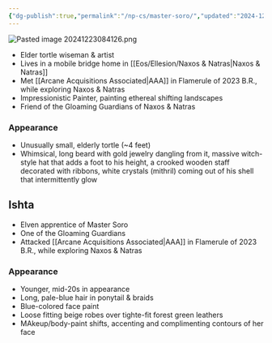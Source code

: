 ```yaml
---
{"dg-publish":true,"permalink":"/np-cs/master-soro/","updated":"2024-12-23T10:57:07.396-05:00"}
---
```


![Pasted image 20241223084126.png](/img/user/Images/Pasted%20image%2020241223084126.png)
- Elder tortle wiseman & artist
- Lives in a mobile bridge home in [[Eos/Ellesion/Naxos & Natras\|Naxos & Natras]]
- Met [[Arcane Acquisitions Associated\|AAA]] in Flamerule of 2023 B.R., while exploring Naxos & Natras
- Impressionistic Painter, painting ethereal shifting landscapes
- Friend of the Gloaming Guardians of Naxos & Natras

### Appearance
- Unusually small, elderly tortle (~4 feet)
- Whimsical, long beard with gold jewelry dangling from it, massive witch-style hat that adds a foot to his height, a crooked wooden staff decorated with ribbons, white crystals (mithril) coming out of his shell that intermittently glow
## Ishta
- Elven apprentice of Master Soro
- One of the Gloaming Guardians
- Attacked [[Arcane Acquisitions Associated\|AAA]] in Flamerule of 2023 B.R., while exploring Naxos & Natras

### Appearance
- Younger, mid-20s in appearance
- Long, pale-blue hair in ponytail & braids
- Blue-colored face paint
- Loose fitting beige robes over tighte-fit forest green leathers
- MAkeup/body-paint shifts, accenting and complimenting contours of her face